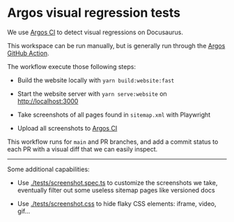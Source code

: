 # Argos visual regression tests

We use [Argos CI](https://argos-ci.com) to detect visual regressions on Docusaurus.

This workspace can be run manually, but is generally run through the [Argos GitHub Action](../.github/workflows/argos.yml).

The workflow execute those following steps:

- Build the website locally with `yarn build:website:fast`

- Start the website server with `yarn serve:website` on <http://localhost:3000>

- Take screenshots of all pages found in `sitemap.xml` with Playwright

- Upload all screenshots to [Argos CI](https://argos-ci.com)

This workflow runs for `main` and PR branches, and add a commit status to each PR with a visual diff that we can easily inspect.

---

Some additional capabilities:

- Use [./tests/screenshot.spec.ts](./tests/screenshot.spec.ts) to customize the screenshots we take, eventually filter out some useless sitemap pages like versioned docs

- Use [./tests/screenshot.css](./tests/screenshot.css) to hide flaky CSS elements: iframe, video, gif...
